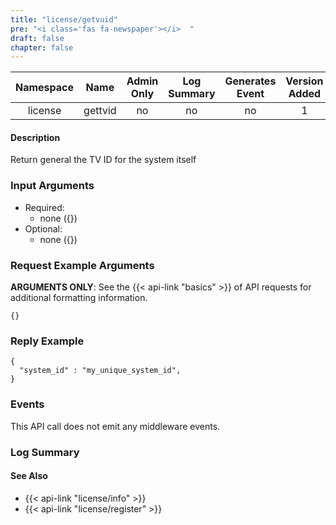 ```yaml
---
title: "license/getvuid"
pre: "<i class='fas fa-newspaper'></i>	"
draft: false
chapter: false
---
```


| Namespace | Name | Admin Only | Log Summary | Generates Event | Version Added
|:----------------:|:--------:|:--------:|:--------:|:--------:|:---:|
| license | gettvid| no | no | no | 1 |

#### Description
Return general the TV ID for the system itself

### Input Arguments
* Required:
   * none ({})
* Optional:
   * none ({})


### Request Example Arguments
**ARGUMENTS ONLY**: See the {{< api-link "basics" >}} of API requests for additional formatting information.

```
{}
```

### Reply Example
```
{
  "system_id" : "my_unique_system_id",
}
```

### Events
This API call does not emit any middleware events.

### Log Summary

#### See Also
* {{< api-link "license/info" >}}
* {{< api-link "license/register" >}}
